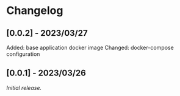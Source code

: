 # Changelog

## [0.0.2] - 2023/03/27
Added: base application docker image
Changed: docker-compose configuration

## [0.0.1] - 2023/03/26
_Initial release._